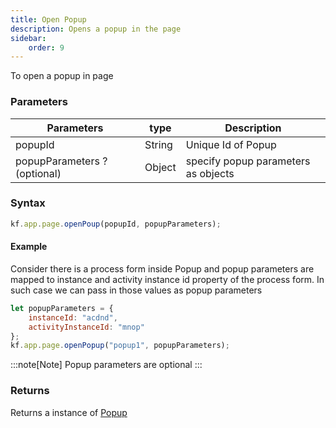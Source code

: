 ```yaml
---
title: Open Popup
description: Opens a popup in the page
sidebar:
    order: 9
---
```


To open a popup in page

### Parameters

| Parameters                  | type   | Description                         |
| --------------------------- | ------ | ----------------------------------- |
| popupId                     | String | Unique Id of Popup                  |
| popupParameters ?(optional) | Object | specify popup parameters as objects |

### Syntax

```js
kf.app.page.openPoup(popupId, popupParameters);
```

#### Example
Consider there is a process form inside Popup and popup parameters are mapped to instance and activity instance id property of the process form.
In such case we can pass in those values as popup parameters
```js
let popupParameters = {
	instanceId: "acdnd",
	activityInstanceId: "mnop"
};
kf.app.page.openPopup("popup1", popupParameters);
```

:::note[Note]
Popup parameters are optional 
:::

### Returns

Returns a instance of [Popup](/app/page/popup/)
